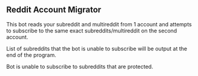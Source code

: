 ## Reddit Account Migrator

This bot reads your subreddit and multireddit from 1 account and attempts to subscribe to the same exact subreddits/multireddit on the second account.

List of subreddits that the bot is unable to subscribe will be output at the end of the program.

Bot is unable to subscribe to subreddits that are protected.

